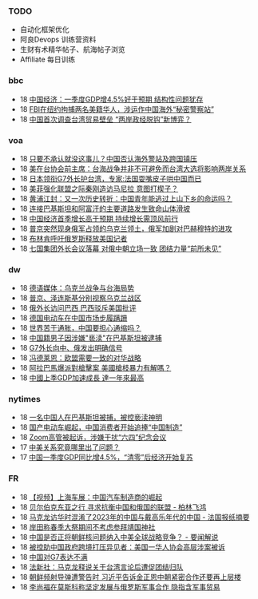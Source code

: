### TODO
-  自动化框架优化
-  阿良Devops 训练营资料
-  生财有术精华帖子、航海帖子浏览
-  Affiliate 每日训练

### bbc
<!-- bbc:START -->
-  18 [中国经济：一季度GDP增4.5%好于预期 结构性问题犹存](https://www.bbc.com/zhongwen/simp/business-65312342?at_medium=RSS&at_campaign=KARANGA)
-  18 [FBI在纽约拘捕两名美籍华人，涉运作中国海外“秘密警察站”](https://www.bbc.com/zhongwen/simp/world-65308000?at_medium=RSS&at_campaign=KARANGA)
-  18 [中国首次调查台湾贸易壁垒 “两岸政经脱钩”新博弈？](https://www.bbc.com/zhongwen/simp/business-65301208?at_medium=RSS&at_campaign=KARANGA)<!-- bbc:END -->

### voa
<!-- voa:START -->
-  18 [只要不承认就没这事儿？中国否认海外警站及跨国镇压](https://www.voachinese.com/a/china-calls-us-accusations-of-police-stations-groundless-20230418/7055448.html)
-  18 [美在台协会前主席：台海战争并非不可避免而台湾大选将影响两岸关系](https://www.voachinese.com/a/taiwan-china-military-conflict-is-not-inescapable-041823/7055501.html)
-  18 [日本领衔G7外长护台湾，专家:法国耍嘴皮子哄中国而已](https://www.voachinese.com/a/g7-foreign-minister-meeting-called-for-taiwan-strait-stability/7055520.html)
-  18 [美菲强化联盟之际秦刚造访马尼拉 意图打楔子？](https://www.voachinese.com/a/china-s-top-envoy-qin-gang-to-visit-philippines-20230418/7055436.html)
-  18 [黄浦江封：又一次历史转折：中国青年能逃过上山下乡的命运吗？](https://www.voachinese.com/a/jiang-feng-on-chinese-youth-going-to-countryside-20230418/7055415.html)
-  18 [连接巴基斯坦和阿富汗的主要道路发生致命山体滑坡](https://www.voachinese.com/a/deadly-landslide-on-main-road-connecting-pakistan-and-afghanistan-20230418/7055161.html)
-  18 [中国经济首季增长高于预期 持续增长需顶风前行](https://www.voachinese.com/a/china-s-economy-gathers-speed-global-risks-raise-challenges-to-outlook-20230418/7055159.html)
-  18 [普京突然现身俄军占领的乌克兰领土，俄军加剧对巴赫穆特的进攻](https://www.voachinese.com/a/putin-visits-two-regions-of-occupied-ukraine-russia-steps-up-assault-on-bakhmut-041823/7055334.html)
-  18 [布林肯呼吁俄罗斯释放美国记者](https://www.voachinese.com/a/blinken-calls-on-russia-to-release-us-journalist-20230418/7055152.html)
-  18 [七国集团外长会议落幕 对俄中朝立场一致 团结力量“前所未见”](https://www.voachinese.com/a/g7-foreign-ministers-conclude-meeting-with-united-stand-on-russia-and-china-/7055131.html)<!-- voa:END -->

### dw
<!-- dw:START -->
-  18 [德语媒体：乌克兰战争与台海局势](https://www.dw.com/zh/德语媒体：乌克兰战争与台海局势/a-65362852?maca=chi-rss-chi-all-1127-xml-atom)
-  18 [普京、泽连斯基分别视察乌克兰战区](https://www.dw.com/zh/普京、泽连斯基分别视察乌克兰战区/a-65362930?maca=chi-rss-chi-all-1127-xml-atom)
-  18 [俄外长访问巴西 巴西驳斥美国批评](https://www.dw.com/zh/俄外长访问巴西-巴西驳斥美国批评/a-65359634?maca=chi-rss-chi-all-1127-xml-atom)
-  18 [德国电动车在中国市场步履蹒跚](https://www.dw.com/zh/德国电动车在中国市场步履蹒跚/a-65359971?maca=chi-rss-chi-all-1127-xml-atom)
-  18 [世界苦于通胀，中国要担心通缩吗？](https://www.dw.com/zh/世界苦于通胀，中国要担心通缩吗？/a-65359964?maca=chi-rss-chi-all-1127-xml-atom)
-  18 [中国籍男子因涉嫌&quot;亵渎&quot;在巴基斯坦被逮捕](https://www.dw.com/zh/中国籍男子因涉嫌-亵渎-在巴基斯坦被逮捕/a-65359549?maca=chi-rss-chi-all-1127-xml-atom)
-  18 [G7外长向中、俄发出明确信号](https://www.dw.com/zh/g7外长向中、俄发出明确信号/a-65357733?maca=chi-rss-chi-all-1127-xml-atom)
-  18 [冯德莱恩：欧盟需要一致的对华战略](https://www.dw.com/zh/冯德莱恩：欧盟需要一致的对华战略/a-65357710?maca=chi-rss-chi-all-1127-xml-atom)
-  18 [阿拉巴馬爆派對槍擊案 美國槍枝暴力有解嗎？](https://www.dw.com/zh/阿拉巴馬爆派對槍擊案-美國槍枝暴力有解嗎？/a-65355493?maca=chi-rss-chi-all-1127-xml-atom)
-  18 [中國上季GDP加速成長 達一年來最高](https://www.dw.com/zh/中國上季gdp加速成長-達一年來最高/a-65354900?maca=chi-rss-chi-all-1127-xml-atom)<!-- dw:END -->

### nytimes
<!-- nytimes:START -->
-  18 [一名中国人在巴基斯坦被捕，被控亵渎神明](https://cn.nytimes.com/world/20230418/pakistan-china-blasphemy/?utm_source=RSS)
-  18 [国产电动车崛起，中国消费者开始追捧“中国制造”](https://cn.nytimes.com/business/20230418/china-shanghai-auto-show/?utm_source=RSS)
-  18 [Zoom高管被起诉，涉嫌干扰“六四”纪念会议](https://cn.nytimes.com/technology/20201221/zoom-tiananmen-square/?utm_source=RSS)
-  17 [中美关系究竟哪里出了问题？](https://cn.nytimes.com/opinion/20230418/china-america-relationship/?utm_source=RSS)
-  17 [中国一季度GDP同比增4.5%，“清零”后经济开始复苏](https://cn.nytimes.com/business/20230418/china-gdp-q1-2023/?utm_source=RSS)<!-- nytimes:END -->

### FR
<!-- FR:START -->
-  18 [【视频】上海车展：中国汽车制造商的崛起](https://www.rfi.fr/cn/%E4%B8%AD%E5%9B%BD/20230418-%E8%A7%86%E9%A2%91-%E4%B8%8A%E6%B5%B7%E8%BD%A6%E5%B1%95-%E4%B8%AD%E5%9B%BD%E6%B1%BD%E8%BD%A6%E5%88%B6%E9%80%A0%E5%95%86%E7%9A%84%E5%B4%9B%E8%B5%B7)
-  18 [贝尔伯克东亚之行 寻求抗衡中国和俄国的联盟 - 柏林飞鸿](https://www.rfi.fr/cn/%E4%B8%93%E6%A0%8F%E6%A3%80%E7%B4%A2/%E6%9F%8F%E6%9E%97%E9%A3%9E%E9%B8%BF/20230418-%E8%B4%9D%E5%B0%94%E4%BC%AF%E5%85%8B%E4%B8%9C%E4%BA%9A%E4%B9%8B%E8%A1%8C-%E5%AF%BB%E6%B1%82%E6%8A%97%E8%A1%A1%E4%B8%AD%E5%9B%BD%E5%92%8C%E4%BF%84%E5%9B%BD%E7%9A%84%E8%81%94%E7%9B%9F)
-  18 [马克龙访华时混淆了2023年的中国与戴高乐年代的中国 - 法国报纸摘要](https://www.rfi.fr/cn/%E4%B8%93%E6%A0%8F%E6%A3%80%E7%B4%A2/%E6%B3%95%E5%9B%BD%E6%8A%A5%E7%BA%B8%E6%91%98%E8%A6%81/20230418-%E9%A9%AC%E5%85%8B%E9%BE%99%E8%AE%BF%E5%8D%8E%E6%97%B6%E6%B7%B7%E6%B7%86%E4%BA%862023%E5%B9%B4%E7%9A%84%E4%B8%AD%E5%9B%BD%E4%B8%8E%E6%88%B4%E9%AB%98%E4%B9%90%E5%B9%B4%E4%BB%A3%E7%9A%84%E4%B8%AD%E5%9B%BD)
-  18 [岸田称春季大祭期间不考虑参拜靖国神社](https://www.rfi.fr/cn/%E4%BA%9A%E6%B4%B2/20230418-%E5%B2%B8%E7%94%B0%E7%A7%B0%E6%98%A5%E5%AD%A3%E5%A4%A7%E7%A5%AD%E6%9C%9F%E9%97%B4%E4%B8%8D%E8%80%83%E8%99%91%E5%8F%82%E6%8B%9C%E9%9D%96%E5%9B%BD%E7%A5%9E%E7%A4%BE)
-  18 [中国是否正将朝鲜核问题纳入中美全球战略竞争？ - 要闻解说](https://www.rfi.fr/cn/%E4%B8%93%E6%A0%8F%E6%A3%80%E7%B4%A2/%E8%A6%81%E9%97%BB%E8%A7%A3%E8%AF%B4/20230418-%E4%B8%AD%E5%9B%BD%E6%98%AF%E5%90%A6%E6%AD%A3%E5%B0%86%E6%9C%9D%E9%B2%9C%E6%A0%B8%E9%97%AE%E9%A2%98%E7%BA%B3%E5%85%A5%E4%B8%AD%E7%BE%8E%E5%85%A8%E7%90%83%E6%88%98%E7%95%A5%E7%AB%9E%E4%BA%89)
-  18 [被控助中国政府跨境打压异见者：美国一华人协会高层涉案被诉](https://www.rfi.fr/cn/%E4%B8%AD%E5%9B%BD/20230418-%E5%8A%A9%E4%B8%AD%E5%9B%BD%E6%94%BF%E5%BA%9C%E8%B7%A8%E5%A2%83%E6%89%93%E5%8E%8B%E5%BC%82%E8%A7%81%E8%80%85-%E7%BE%8E%E5%9B%BD%E4%B8%80%E5%8D%8E%E4%BA%BA%E5%8D%8F%E4%BC%9A%E9%AB%98%E5%B1%82%E6%B6%89%E6%A1%88%E8%A2%AB%E8%AF%89)
-  18 [中国对G7表达不满](https://www.rfi.fr/cn/%E4%B8%AD%E5%9B%BD/20230418-%E4%B8%AD%E5%9B%BD%E5%AF%B9g7%E8%A1%A8%E8%BE%BE%E4%B8%8D%E6%BB%A1)
-  18 [法新社：马克龙释说关于台湾言论后遭促团结归队](https://www.rfi.fr/cn/%E6%B3%95%E5%9B%BD/20230418-%E6%B3%95%E6%96%B0%E7%A4%BE-%E9%A9%AC%E5%85%8B%E9%BE%99%E9%87%8A%E8%AF%B4%E5%85%B3%E4%BA%8E%E5%8F%B0%E6%B9%BE%E8%A8%80%E8%AE%BA%E5%90%8E%E9%81%AD%E4%BF%83%E5%9B%A2%E7%BB%93%E5%BD%92%E9%98%9F)
-  18 [朝鲜频射导弹遭警告时 习近平告诉金正恩中朝紧密合作还要再上层楼](https://www.rfi.fr/cn/%E4%B8%AD%E5%9B%BD/20230418-%E6%9C%9D%E9%B2%9C%E9%A2%91%E5%B0%84%E5%AF%BC%E5%BC%B9%E9%81%AD%E8%AD%A6%E5%91%8A%E6%97%B6-%E4%B9%A0%E8%BF%91%E5%B9%B3%E5%91%8A%E8%AF%89%E9%87%91%E6%AD%A3%E6%81%A9%E4%B8%AD%E6%9C%9D%E7%B4%A7%E5%AF%86%E5%90%88%E4%BD%9C%E8%BF%98%E8%A6%81%E5%86%8D%E4%B8%8A%E5%B1%82%E6%A5%BC)
-  18 [李尚福在莫斯科称坚定发展与俄罗斯军事合作 隐指含军事贸易](https://www.rfi.fr/cn/%E4%B8%AD%E5%9B%BD/20230418-%E6%9D%8E%E5%B0%9A%E7%A6%8F%E5%9C%A8%E8%8E%AB%E6%96%AF%E7%A7%91%E7%A7%B0%E5%9D%9A%E5%AE%9A%E5%8F%91%E5%B1%95%E4%B8%8E%E4%BF%84%E7%BD%97%E6%96%AF%E5%86%9B%E4%BA%8B%E5%90%88%E4%BD%9C-%E9%9A%90%E6%8C%87%E5%90%AB%E5%86%9B%E4%BA%8B%E8%B4%B8%E6%98%93)<!-- FR:END -->
